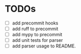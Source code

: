 # TODOs

- [ ] add precommit hooks
- [ ] add ruff to precommit
- [ ] add mypy to precommit
- [ ] add unit tests for parser
- [ ] add parser usage to README.
